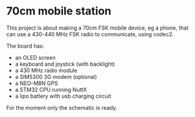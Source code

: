 70cm mobile station
===================

This project is about making a 70cm FSK mobile device, eg a phone, that can use
a 430-440 MHz FSK radio to communicate, using codec2.

The board has:

 * an OLED screen
 * a keyboard and joystick (with backlight)
 * a 430 MHz radio module
 * a SIM5300 3G modem (optional)
 * a NEO-M8N GPS
 * a STM32 CPU running NuttX
 * a lipo battery with usb charging circuit

For the moment only the schematic is ready.

